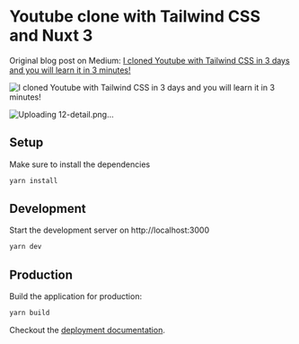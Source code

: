 # Youtube clone with Tailwind CSS and Nuxt 3



Original blog post on Medium: [I cloned Youtube with Tailwind CSS in 3 days and you will learn it in 3 minutes!](https://leon101.medium.com/i-cloned-youtube-with-tailwind-css-in-3-days-and-you-will-learn-it-in-3-minutes-a612334f21ff)

![I cloned Youtube with Tailwind CSS in 3 days and you will learn it in 3 minutes!](https://media.giphy.com/media/6wuPSF8jgrIw4ta3dS/giphy.gif)

![Uploading 12-detail.png…]()

## Setup

Make sure to install the dependencies

```bash
yarn install
```

## Development

Start the development server on http://localhost:3000

```bash
yarn dev
```

## Production

Build the application for production:

```bash
yarn build
```

Checkout the [deployment documentation](https://v3.nuxtjs.org/docs/deployment).
